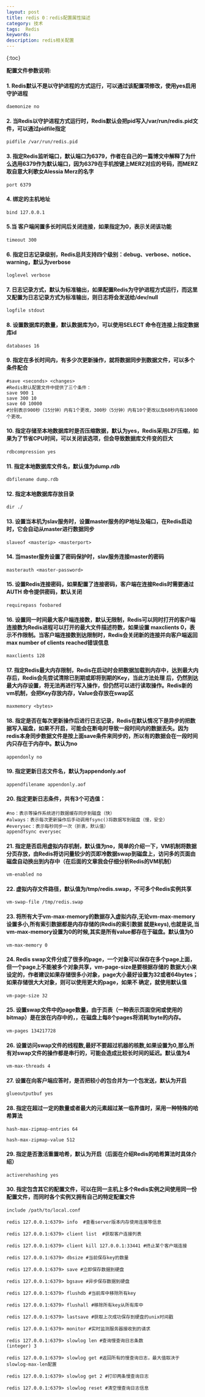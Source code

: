 ```yaml
---
layout: post
title: redis 0：redis配置属性描述
category: 技术
tags:  Redis
keywords: 
description: redis相关配置
---
```


{:toc}


**配置文件参数说明:** 



#### 1. Redis默认不是以守护进程的方式运行，可以通过该配置项修改，使用yes启用守护进程

`daemonize no`


#### 2. 当Redis以守护进程方式运行时，Redis默认会把pid写入/var/run/redis.pid文件，可以通过pidfile指定

`pidfile /var/run/redis.pid`


#### 3. 指定Redis监听端口，默认端口为6379，作者在自己的一篇博文中解释了为什么选用6379作为默认端口，因为6379在手机按键上MERZ对应的号码，而MERZ取自意大利歌女Alessia Merz的名字

`port 6379`


#### 4. 绑定的主机地址
    
`bind 127.0.0.1`


#### 5.当 客户端闲置多长时间后关闭连接，如果指定为0，表示关闭该功能

`timeout 300`


#### 6. 指定日志记录级别，Redis总共支持四个级别：debug、verbose、notice、warning，默认为verbose

`loglevel verbose`


#### 7. 日志记录方式，默认为标准输出，如果配置Redis为守护进程方式运行，而这里又配置为日志记录方式为标准输出，则日志将会发送给/dev/null

`logfile stdout`


#### 8. 设置数据库的数量，默认数据库为0，可以使用SELECT <dbid>命令在连接上指定数据库id
   
`databases 16`


#### 9. 指定在多长时间内，有多少次更新操作，就将数据同步到数据文件，可以多个条件配合

```
#save <seconds> <changes>
#Redis默认配置文件中提供了三个条件：
save 900 1
save 300 10
save 60 10000
#分别表示900秒（15分钟）内有1个更改，300秒（5分钟）内有10个更改以及60秒内有10000个更改。
```


#### 10. 指定存储至本地数据库时是否压缩数据，默认为yes，Redis采用LZF压缩，如果为了节省CPU时间，可以关闭该选项，但会导致数据库文件变的巨大
   
`rdbcompression yes`


#### 11. 指定本地数据库文件名，默认值为dump.rdb

`dbfilename dump.rdb`


#### 12. 指定本地数据库存放目录
   
`dir ./`


#### 13. 设置当本机为slav服务时，设置master服务的IP地址及端口，在Redis启动时，它会自动从master进行数据同步

`slaveof <masterip> <masterport>`


#### 14. 当master服务设置了密码保护时，slav服务连接master的密码

`masterauth <master-password>`


#### 15. 设置Redis连接密码，如果配置了连接密码，客户端在连接Redis时需要通过AUTH <password>命令提供密码，默认关闭

`requirepass foobared`


#### 16. 设置同一时间最大客户端连接数，默认无限制，Redis可以同时打开的客户端连接数为Redis进程可以打开的最大文件描述符数，如果设置 maxclients 0，表示不作限制。当客户端连接数到达限制时，Redis会关闭新的连接并向客户端返回max number of clients reached错误信息

`maxclients 128`


#### 17. 指定Redis最大内存限制，Redis在启动时会把数据加载到内存中，达到最大内存后，Redis会先尝试清除已到期或即将到期的Key，当此方法处理 后，仍然到达最大内存设置，将无法再进行写入操作，但仍然可以进行读取操作。Redis新的vm机制，会把Key存放内存，Value会存放在swap区

`maxmemory <bytes>`


#### 18. 指定是否在每次更新操作后进行日志记录，Redis在默认情况下是异步的把数据写入磁盘，如果不开启，可能会在断电时导致一段时间内的数据丢失。因为 redis本身同步数据文件是按上面save条件来同步的，所以有的数据会在一段时间内只存在于内存中。默认为no

`appendonly no`


#### 19. 指定更新日志文件名，默认为appendonly.aof

`appendfilename appendonly.aof`


#### 20. 指定更新日志条件，共有3个可选值： 

``` 
#no：表示等操作系统进行数据缓存同步到磁盘（快） 
#always：表示每次更新操作后手动调用fsync()将数据写到磁盘（慢，安全） 
#everysec：表示每秒同步一次（折衷，默认值）
appendfsync everysec
```
 


#### 21. 指定是否启用虚拟内存机制，默认值为no，简单的介绍一下，VM机制将数据分页存放，由Redis将访问量较少的页即冷数据swap到磁盘上，访问多的页面由磁盘自动换出到内存中（在后面的文章我会仔细分析Redis的VM机制）

`vm-enabled no`


#### 22. 虚拟内存文件路径，默认值为/tmp/redis.swap，不可多个Redis实例共享

`vm-swap-file /tmp/redis.swap`


#### 23. 将所有大于vm-max-memory的数据存入虚拟内存,无论vm-max-memory设置多小,所有索引数据都是内存存储的(Redis的索引数据 就是keys),也就是说,当vm-max-memory设置为0的时候,其实是所有value都存在于磁盘。默认值为0
 
`vm-max-memory 0`


#### 24. Redis swap文件分成了很多的page，一个对象可以保存在多个page上面，但一个page上不能被多个对象共享，vm-page-size是要根据存储的 数据大小来设定的，作者建议如果存储很多小对象，page大小最好设置为32或者64bytes；如果存储很大大对象，则可以使用更大的page，如果不 确定，就使用默认值
 
`vm-page-size 32`


#### 25. 设置swap文件中的page数量，由于页表（一种表示页面空闲或使用的bitmap）是在放在内存中的，，在磁盘上每8个pages将消耗1byte的内存。
 
`vm-pages 134217728`


#### 26. 设置访问swap文件的线程数,最好不要超过机器的核数,如果设置为0,那么所有对swap文件的操作都是串行的，可能会造成比较长时间的延迟。默认值为4

`vm-max-threads 4`


#### 27. 设置在向客户端应答时，是否把较小的包合并为一个包发送，默认为开启

`glueoutputbuf yes`


#### 28. 指定在超过一定的数量或者最大的元素超过某一临界值时，采用一种特殊的哈希算法

`hash-max-zipmap-entries 64`

`hash-max-zipmap-value 512`


#### 29. 指定是否激活重置哈希，默认为开启（后面在介绍Redis的哈希算法时具体介绍）

`activerehashing yes`


#### 30. 指定包含其它的配置文件，可以在同一主机上多个Redis实例之间使用同一份配置文件，而同时各个实例又拥有自己的特定配置文件

`include /path/to/local.conf`

```redis
redis 127.0.0.1:6379> info  #查看server版本内存使用连接等信息  
  
redis 127.0.0.1:6379> client list  #获取客户连接列表  
  
redis 127.0.0.1:6379> client kill 127.0.0.1:33441 #终止某个客户端连接  
  
redis 127.0.0.1:6379> dbsize #当前保存key的数量  
  
redis 127.0.0.1:6379> save #立即保存数据到硬盘  
  
redis 127.0.0.1:6379> bgsave #异步保存数据到硬盘  
  
redis 127.0.0.1:6379> flushdb #当前库中移除所有key  
  
redis 127.0.0.1:6379> flushall #移除所有key从所有库中  
  
redis 127.0.0.1:6379> lastsave #获取上次成功保存到硬盘的unix时间戳  
  
redis 127.0.0.1:6379> monitor #实时监测服务器接收到的请求  
  
redis 127.0.0.1:6379> slowlog len #查询慢查询日志条数  
(integer) 3  
  
redis 127.0.0.1:6379> slowlog get #返回所有的慢查询日志，最大值取决于slowlog-max-len配置  
  
redis 127.0.0.1:6379> slowlog get 2 #打印两条慢查询日志  
  
redis 127.0.0.1:6379> slowlog reset #清空慢查询日志信息 

```
